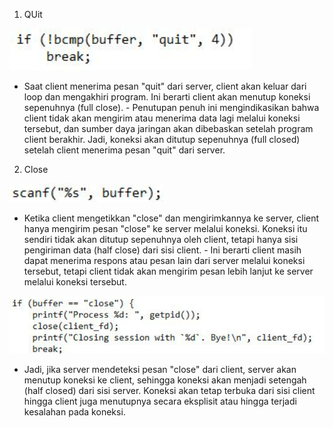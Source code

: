 1. QUit
   
![Quit](quit.png)
- Saat client menerima pesan "quit" dari server, client akan keluar dari loop dan mengakhiri program. Ini berarti client akan menutup koneksi sepenuhnya (full close). - Penutupan penuh ini mengindikasikan bahwa client tidak akan mengirim atau menerima data lagi melalui koneksi tersebut, dan sumber daya jaringan akan dibebaskan setelah program client berakhir. Jadi, koneksi akan ditutup sepenuhnya (full closed) setelah client menerima pesan "quit" dari server.
2. Close
  
![Close1](close1.png)
- Ketika client mengetikkan "close" dan mengirimkannya ke server, client hanya mengirim pesan "close" ke server melalui koneksi. Koneksi itu sendiri tidak akan ditutup sepenuhnya oleh client, tetapi hanya sisi pengiriman data (half close) dari sisi client. - Ini berarti client masih dapat menerima respons atau pesan lain dari server melalui koneksi tersebut, tetapi client tidak akan mengirim pesan lebih lanjut ke server melalui koneksi tersebut.
  
![Close2](close2.png)
- Jadi, jika server mendeteksi pesan "close" dari client, server akan menutup koneksi ke client, sehingga koneksi akan menjadi setengah (half closed) dari sisi server. Koneksi akan tetap terbuka dari sisi client hingga client juga menutupnya secara eksplisit atau hingga terjadi kesalahan pada koneksi.
